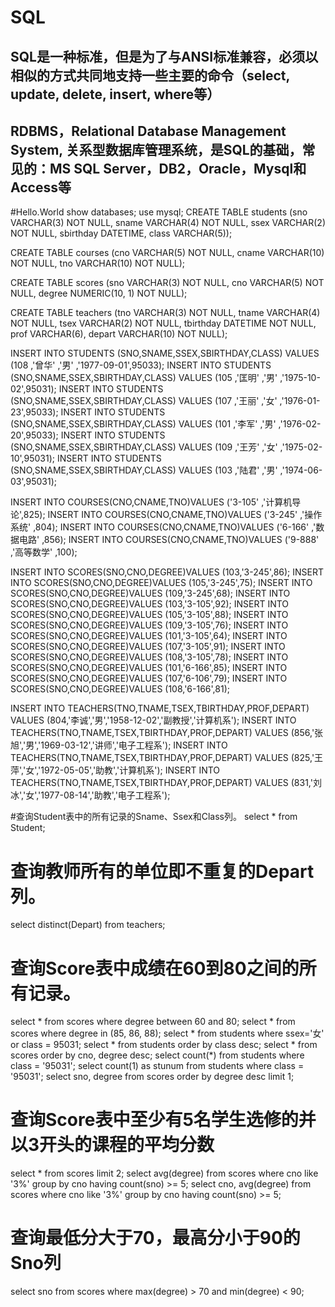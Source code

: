 # SQL
## SQL是一种标准，但是为了与ANSI标准兼容，必须以相似的方式共同地支持一些主要的命令（select, update, delete, insert, where等）
## RDBMS，Relational Database Management System, 关系型数据库管理系统，是SQL的基础，常见的：MS SQL Server，DB2，Oracle，Mysql和Access等





#Hello.World
show databases;
use mysql;
CREATE TABLE students
(sno VARCHAR(3) NOT NULL, 
sname VARCHAR(4) NOT NULL,
ssex VARCHAR(2) NOT NULL, 
sbirthday DATETIME,
class VARCHAR(5));

CREATE TABLE courses
(cno VARCHAR(5) NOT NULL, 
cname VARCHAR(10) NOT NULL, 
tno VARCHAR(10) NOT NULL);

CREATE TABLE scores 
(sno VARCHAR(3) NOT NULL, 
cno VARCHAR(5) NOT NULL, 
degree NUMERIC(10, 1) NOT NULL); 

CREATE TABLE teachers 
(tno VARCHAR(3) NOT NULL, 
tname VARCHAR(4) NOT NULL, tsex VARCHAR(2) NOT NULL, 
tbirthday DATETIME NOT NULL, prof VARCHAR(6), 
depart VARCHAR(10) NOT NULL);

INSERT INTO STUDENTS (SNO,SNAME,SSEX,SBIRTHDAY,CLASS) VALUES (108 ,'曾华' ,'男' ,'1977-09-01',95033);
INSERT INTO STUDENTS (SNO,SNAME,SSEX,SBIRTHDAY,CLASS) VALUES (105 ,'匡明' ,'男' ,'1975-10-02',95031);
INSERT INTO STUDENTS (SNO,SNAME,SSEX,SBIRTHDAY,CLASS) VALUES (107 ,'王丽' ,'女' ,'1976-01-23',95033);
INSERT INTO STUDENTS (SNO,SNAME,SSEX,SBIRTHDAY,CLASS) VALUES (101 ,'李军' ,'男' ,'1976-02-20',95033);
INSERT INTO STUDENTS (SNO,SNAME,SSEX,SBIRTHDAY,CLASS) VALUES (109 ,'王芳' ,'女' ,'1975-02-10',95031);
INSERT INTO STUDENTS (SNO,SNAME,SSEX,SBIRTHDAY,CLASS) VALUES (103 ,'陆君' ,'男' ,'1974-06-03',95031);

INSERT INTO COURSES(CNO,CNAME,TNO)VALUES ('3-105' ,'计算机导论',825);
INSERT INTO COURSES(CNO,CNAME,TNO)VALUES ('3-245' ,'操作系统' ,804);
INSERT INTO COURSES(CNO,CNAME,TNO)VALUES ('6-166' ,'数据电路' ,856);
INSERT INTO COURSES(CNO,CNAME,TNO)VALUES ('9-888' ,'高等数学' ,100);

INSERT INTO SCORES(SNO,CNO,DEGREE)VALUES (103,'3-245',86);
INSERT INTO SCORES(SNO,CNO,DEGREE)VALUES (105,'3-245',75);
INSERT INTO SCORES(SNO,CNO,DEGREE)VALUES (109,'3-245',68);
INSERT INTO SCORES(SNO,CNO,DEGREE)VALUES (103,'3-105',92);
INSERT INTO SCORES(SNO,CNO,DEGREE)VALUES (105,'3-105',88);
INSERT INTO SCORES(SNO,CNO,DEGREE)VALUES (109,'3-105',76);
INSERT INTO SCORES(SNO,CNO,DEGREE)VALUES (101,'3-105',64);
INSERT INTO SCORES(SNO,CNO,DEGREE)VALUES (107,'3-105',91);
INSERT INTO SCORES(SNO,CNO,DEGREE)VALUES (108,'3-105',78);
INSERT INTO SCORES(SNO,CNO,DEGREE)VALUES (101,'6-166',85);
INSERT INTO SCORES(SNO,CNO,DEGREE)VALUES (107,'6-106',79);
INSERT INTO SCORES(SNO,CNO,DEGREE)VALUES (108,'6-166',81);

INSERT INTO TEACHERS(TNO,TNAME,TSEX,TBIRTHDAY,PROF,DEPART) VALUES (804,'李诚','男','1958-12-02','副教授','计算机系');
INSERT INTO TEACHERS(TNO,TNAME,TSEX,TBIRTHDAY,PROF,DEPART) VALUES (856,'张旭','男','1969-03-12','讲师','电子工程系');
INSERT INTO TEACHERS(TNO,TNAME,TSEX,TBIRTHDAY,PROF,DEPART) VALUES (825,'王萍','女','1972-05-05','助教','计算机系');
INSERT INTO TEACHERS(TNO,TNAME,TSEX,TBIRTHDAY,PROF,DEPART) VALUES (831,'刘冰','女','1977-08-14','助教','电子工程系');

#查询Student表中的所有记录的Sname、Ssex和Class列。
select * from Student;
# 查询教师所有的单位即不重复的Depart列。
select distinct(Depart) from teachers;
# 查询Score表中成绩在60到80之间的所有记录。
select * from scores where degree between 60 and 80;
select * from scores where degree in (85, 86, 88);
select * from students where ssex='女' or class = 95031;
select * from students order by class desc;
select * from scores order by cno, degree desc;
select count(*) from students where class = '95031';
select count(1) as stunum from students where class = '95031';
select sno, degree from scores order by degree desc limit 1;
# 查询Score表中至少有5名学生选修的并以3开头的课程的平均分数
select * from scores limit 2;
select avg(degree) from scores where cno like '3%' group by cno having count(sno) >= 5;
select cno, avg(degree) from scores where cno like '3%' group by cno having count(sno) >= 5;
# 查询最低分大于70，最高分小于90的Sno列
select sno from scores where max(degree) > 70 and min(degree) < 90;
